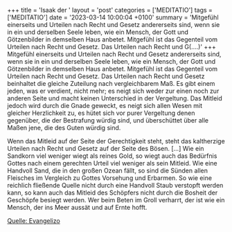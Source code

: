 +++
title = 'Isaak der '
layout = 'post'
categories = ['MEDITATIO']
tags = ['MEDITATIO']
date = '2023-03-14 10:00:04 +0100'
summary = 'Mitgefühl einerseits und Urteilen nach Recht und Gesetz andererseits sind, wenn sie in ein und derselben Seele leben, wie ein Mensch, der Gott und Götzenbilder in demselben Haus anbetet. Mitgefühl ist das Gegenteil vom Urteilen nach Recht und Gesetz. Das Urteilen nach Recht und G(....)'
+++
Mitgefühl einerseits und Urteilen nach Recht und Gesetz andererseits sind, wenn sie in ein und derselben Seele leben, wie ein Mensch, der Gott und Götzenbilder in demselben Haus anbetet. Mitgefühl ist das Gegenteil vom Urteilen nach Recht und Gesetz. Das Urteilen nach Recht und Gesetz beinhaltet die gleiche Zuteilung nach vergleichbarem Maß.<!--more--> Es gibt einem jeden, was er verdient, nicht mehr; es neigt sich weder zur einen noch zur anderen Seite und macht keinen Unterschied in der Vergeltung. Das Mitleid jedoch wird durch die Gnade geweckt, es neigt sich allen Wesen mit gleicher Herzlichkeit zu, es hütet sich vor purer Vergeltung denen gegenüber, die der Bestrafung würdig sind, und überschüttet über alle Maßen jene, die des Guten würdig sind.

Wenn das Mitleid auf der Seite der Gerechtigkeit steht, steht das kaltherzige Urteilen nach Recht und Gesetz auf der Seite des Bösen. […] Wie ein Sandkorn viel weniger wiegt als reines Gold, so wiegt auch das Bedürfnis Gottes nach einem gerechten Urteil viel weniger als sein Mitleid. Wie eine Handvoll Sand, die in den großen Ozean fällt, so sind die Sünden allen Fleisches im Vergleich zu Gottes Vorsehung und Erbarmen. So wie eine reichlich fließende Quelle nicht durch eine Handvoll Staub verstopft werden kann, so kann auch das Mitleid des Schöpfers nicht durch die Bosheit der Geschöpfe besiegt werden. Wer beim Beten im Groll verharrt, der ist wie ein Mensch, der ins Meer aussät und auf Ernte hofft.



[Quelle: Evangelizo](https://evangeliumtagfuertag.org/DE/gospel)
